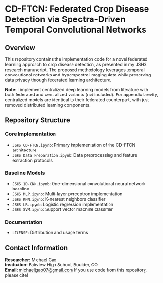 # CD-FTCN: Federated Crop Disease Detection via Spectra-Driven Temporal Convolutional Networks

## Overview
This repository contains the implementation code for a novel federated learning approach to crop disease detection, as presented in my JSHS research manuscript. The proposed methodology leverages temporal convolutional networks and hyperspectral imaging data while preserving data privacy through federated learning architecture.

**Note:** I implement centralized deep learning models from literature with both federated and centralized variants (not included). For appendix brevity, centralized models are identical to their federated counterpart, with just removed distributed learning components.

## Repository Structure

### Core Implementation
- `JSHS CD-FTCN.ipynb`: Primary implementation of the CD-FTCN architecture
- `JSHS Data Preparation.ipynb`: Data preprocessing and feature extraction protocols

### Baseline Models
- `JSHS 1D-CNN.ipynb`: One-dimensional convolutional neural network baseline
- `JSHS MLP.ipynb`: Multi-layer perceptron implementation
- `JSHS KNN.ipynb`: K-nearest neighbors classifier
- `JSHS LR.ipynb`: Logistic regression implementation
- `JSHS SVM.ipynb`: Support vector machine classifier

### Documentation
- `LICENSE`: Distribution and usage terms

## Contact Information
**Researcher:** Michael Gao  
**Institution:** Fairview High School, Boulder, CO  
**Email:** michaeljgao07@gmail.com
If you use code from this repository, please cite!
